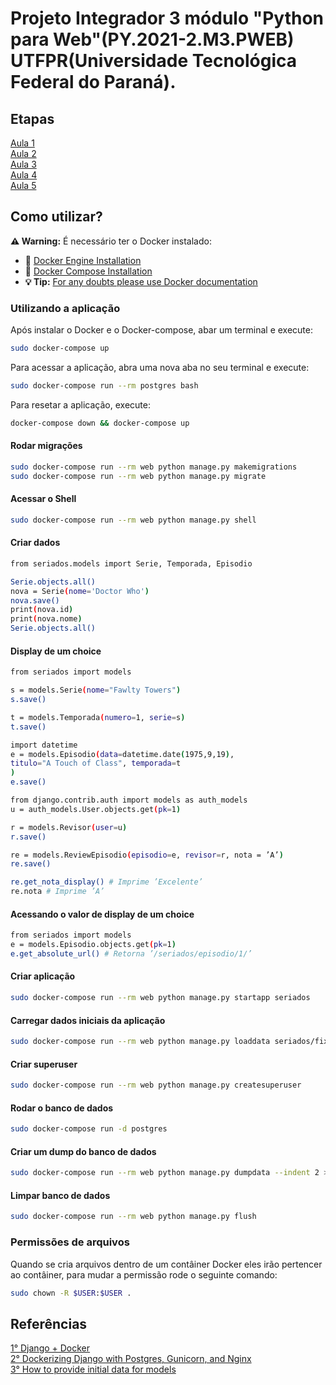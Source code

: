 # Projeto Integrador 3 módulo "Python para Web"(PY.2021-2.M3.PWEB) UTFPR(Universidade Tecnológica Federal do Paraná).

## Etapas ##

[Aula 1](https://github.com/claudimf/PY.2021-2.M3.PWEB/blob/main/documentos/webconf1.pdf)  
[Aula 2](https://github.com/claudimf/PY.2021-2.M3.PWEB/blob/main/documentos/01-Models.pdf)  
[Aula 3](https://github.com/claudimf/PY.2021-2.M3.PWEB/blob/main/documentos/02-urls-views-templates.pdf)  
[Aula 4](https://github.com/claudimf/PY.2021-2.M3.PWEB/blob/main/documentos/04-Forms-ModelForms-Views%20Gen%C3%A9ricas%20de%20Edi%C3%A7%C3%A3o.pdf)  
[Aula 5](https://github.com/claudimf/PY.2021-2.M3.PWEB/blob/main/documentos/webconf2.pdf)  

## Como utilizar? ##

**:warning: Warning:** É necessário ter o Docker instalado:
- 🐳 [Docker Engine Installation](https://docs.docker.com/engine/install/ubuntu/)  
- 🐳 [Docker Compose Installation](https://docs.docker.com/compose/install/)  
- **💡 Tip:** [For any doubts please use Docker documentation](https://docs.docker.com/)  

### Utilizando a aplicação

Após instalar o Docker e o Docker-compose, abar um terminal e execute:

```sh
sudo docker-compose up
```
Para acessar a aplicação, abra uma nova aba no seu terminal e execute:

```sh
sudo docker-compose run --rm postgres bash
```

Para resetar a aplicação, execute:

```sh
docker-compose down && docker-compose up
```

#### Rodar migrações

```sh
sudo docker-compose run --rm web python manage.py makemigrations
sudo docker-compose run --rm web python manage.py migrate
```

#### Acessar o Shell

```sh
sudo docker-compose run --rm web python manage.py shell
```

#### Criar dados

```sh
from seriados.models import Serie, Temporada, Episodio

Serie.objects.all()
nova = Serie(nome='Doctor Who')
nova.save()
print(nova.id)
print(nova.nome)
Serie.objects.all()
```

####  Display de um choice

```sh
from seriados import models

s = models.Serie(nome="Fawlty Towers")
s.save()

t = models.Temporada(numero=1, serie=s)
t.save()

import datetime
e = models.Episodio(data=datetime.date(1975,9,19),
titulo="A Touch of Class", temporada=t
)
e.save()

from django.contrib.auth import models as auth_models
u = auth_models.User.objects.get(pk=1)

r = models.Revisor(user=u)
r.save()

re = models.ReviewEpisodio(episodio=e, revisor=r, nota = ’A’)
re.save()

re.get_nota_display() # Imprime ’Excelente’
re.nota # Imprime ’A’
```

#### Acessando o valor de display de um choice
```sh
from seriados import models
e = models.Episodio.objects.get(pk=1)
e.get_absolute_url() # Retorna ’/seriados/episodio/1/’
```

#### Criar aplicação

```sh
sudo docker-compose run --rm web python manage.py startapp seriados
```

#### Carregar dados iniciais da aplicação
```sh
sudo docker-compose run --rm web python manage.py loaddata seriados/fixtures/01_initial_values.json
```

#### Criar superuser

```sh
sudo docker-compose run --rm web python manage.py createsuperuser
```

#### Rodar o banco de dados

```sh
sudo docker-compose run -d postgres
```

#### Criar um dump do banco de dados

```sh
sudo docker-compose run --rm web python manage.py dumpdata --indent 2 > seriados/fixtures/seu_dump.json
```

#### Limpar banco de dados

```sh
sudo docker-compose run --rm web python manage.py flush
```

### Permissões de arquivos ###
Quando se cria arquivos dentro de um contâiner Docker eles irão pertencer ao contâiner, para mudar a permissão rode o seguinte comando:

```sh
sudo chown -R $USER:$USER .
```

## Referências ##
[1° Django + Docker](https://github.com/claudimf/django-docker)  
[2° Dockerizing Django with Postgres, Gunicorn, and Nginx](https://testdriven.io/blog/dockerizing-django-with-postgres-gunicorn-and-nginx/)  
[3° How to provide initial data for models](https://docs.djangoproject.com/en/4.0/howto/initial-data/)  